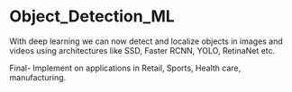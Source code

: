 # Object_Detection_ML

With deep learning we can now detect and localize objects in images and videos using architectures like SSD, Faster RCNN, YOLO, RetinaNet etc.

Final-
Implement on applications in Retail, Sports, Health care, manufacturing.
